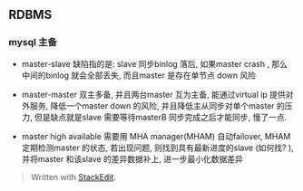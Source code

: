 ## RDBMS
### mysql 主备
* master-slave
缺陷指的是: slave 同步binlog 落后, 如果master crash , 那么中间的binlog 就会全部丢失, 而且master 是存在单节点 down 风险

* master-master
双主多备, 并且两台master 互为主备, 能通过virtual ip 提供对外服务, 降低一个master down 的风险, 并且降低主从同步对单个master 的压力, 但是缺点就是slave 需要等待masterB 同步完成之后才能同步, 慢了一点. 

* master high available
需要用 MHA manager(MHAM) 自动failover, MHAM 定期检测master 的状态, 若出现问题, 则找到具有最新进度的slave (如何找? ), 并将master 和该slave 的差异数据补上, 进一步最小化数据差异

> Written with [StackEdit](https://stackedit.io/).
<!--stackedit_data:
eyJoaXN0b3J5IjpbLTExNjk0NDkzNTYsLTIxMTk2NzA0MzEsOT
Y4MTcyNjgxLC04NTE1OTEwODgsMTY2OTg0MTQyMCwtMTYzNTgy
MTc3NV19
-->